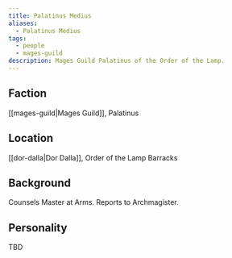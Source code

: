 ```yaml
---
title: Palatinus Medius
aliases:
  - Palatinus Medius
tags:
  - people
  - mages-guild
description: Mages Guild Palatinus of the Order of the Lamp.
---
```

## Faction
[[mages-guild|Mages Guild]], Palatinus
## Location
[[dor-dalla|Dor Dalla]], Order of the Lamp Barracks
## Background
Counsels Master at Arms. Reports to Archmagister.
## Personality
TBD
